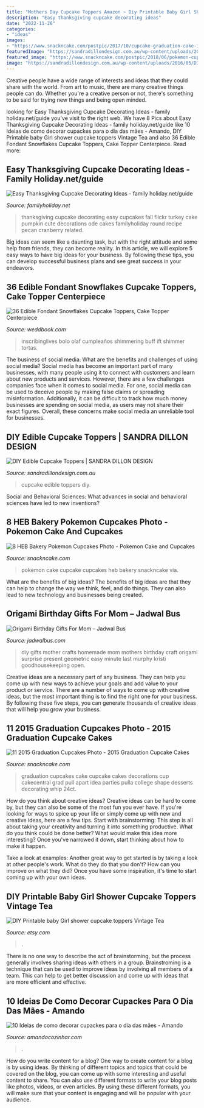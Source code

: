 ```yaml
---
title: "Mothers Day Cupcake Toppers Amazon ~ Diy Printable Baby Girl Shower Cupcake Toppers Vintage Tea"
description: "Easy thanksgiving cupcake decorating ideas"
date: "2022-11-26"
categories:
- "ideas"
images:
- "https://www.snackncake.com/postpic/2017/10/cupcake-graduation-cake-ideas_462546.jpg"
featuredImage: "https://sandradillondesign.com.au/wp-content/uploads/2016/05/DIY-Edible-Cupcake-Toppers-7-1024x683.jpg"
featured_image: "https://www.snackncake.com/postpic/2018/06/pokemon-cupcake-cake_805780.jpg"
image: "https://sandradillondesign.com.au/wp-content/uploads/2016/05/DIY-Edible-Cupcake-Toppers-7-1024x683.jpg"
---
```



Creative people have a wide range of interests and ideas that they could share with the world. From art to music, there are many creative things people can do. Whether you're a creative person or not, there's something to be said for trying new things and being open minded.

	

		
looking for Easy Thanksgiving Cupcake Decorating Ideas - family holiday.net/guide you've visit to the right web. We have 8 Pics about Easy Thanksgiving Cupcake Decorating Ideas - family holiday.net/guide like 10 Ideias de como decorar cupackes para o dia das mães - Amando, DIY Printable baby Girl shower cupcake toppers Vintage Tea and also 36 Edible Fondant Snowflakes Cupcake Toppers, Cake Topper Centerpiece. Read more:
		
    
## Easy Thanksgiving Cupcake Decorating Ideas - Family Holiday.net/guide

<img loading=lazy src="http://www.familyholiday.net/wp-content/uploads/2011/10/Easy-Thanksgiving-Cupcake-Decorating-Ideas-4.jpg" onerror="this.onerror=null;this.src='https://tse2.mm.bing.net/th?id=OIP.GCCHGWeTbMgilw7ECzuF7QHaKb&amp;pid=15.1';" alt="Easy Thanksgiving Cupcake Decorating Ideas - family holiday.net/guide">

_Source: familyholiday.net_

>thanksgiving cupcake decorating easy cupcakes fall flickr turkey cake pumpkin cute decorations ode cakes familyholiday round recipe pecan cranberry related. 

	

Big ideas can seem like a daunting task, but with the right attitude and some help from friends, they can become reality. In this article, we will explore 5 easy ways to have big ideas for your business. By following these tips, you can develop successful business plans and see great success in your endeavors.

    
## 36 Edible Fondant Snowflakes Cupcake Toppers, Cake Topper Centerpiece

<img loading=lazy src="http://s3.weddbook.com/t4/2/5/7/2579390/36-edible-fondant-snowflakes-cupcake-toppers-cake-topper-centerpiece-decorations-winter-garland-frozen-wonderland-cookie.jpg" onerror="this.onerror=null;this.src='https://tse4.mm.bing.net/th?id=OIP.t3MlekzmSPoi0ViinijgPQHaLH&amp;pid=15.1';" alt="36 Edible Fondant Snowflakes Cupcake Toppers, Cake Topper Centerpiece">

_Source: weddbook.com_

>inscribinglives bolo olaf cumpleaños shimmering buff ift shimmer tortas. 

	

The business of social media: What are the benefits and challenges of using social media?
Social media has become an important part of many businesses, with many people using it to connect with customers and learn about new products and services. However, there are a few challenges companies face when it comes to social media. For one, social media can be used to deceive people by making false claims or spreading misinformation. Additionally, it can be difficult to track how much money businesses are spending on social media, as users may not share their exact figures. Overall, these concerns make social media an unreliable tool for businesses.

    
## DIY Edible Cupcake Toppers | SANDRA DILLON DESIGN

<img loading=lazy src="https://sandradillondesign.com.au/wp-content/uploads/2016/05/DIY-Edible-Cupcake-Toppers-7-1024x683.jpg" onerror="this.onerror=null;this.src='https://tse1.mm.bing.net/th?id=OIP.ocsrpzMPBmxyfhho_gdFwgHaE8&amp;pid=15.1';" alt="DIY Edible Cupcake Toppers | SANDRA DILLON DESIGN">

_Source: sandradillondesign.com.au_

>cupcake edible toppers diy. 

	

Social and Behavioral Sciences: What advances in social and behavioral sciences have led to new inventions?
 

    
## 8 HEB Bakery Pokemon Cupcakes Photo - Pokemon Cake And Cupcakes

<img loading=lazy src="https://www.snackncake.com/postpic/2018/06/pokemon-cupcake-cake_805780.jpg" onerror="this.onerror=null;this.src='https://tse1.mm.bing.net/th?id=OIP.FURStwpj4k3vKmMC1PrOTgHaJ4&amp;pid=15.1';" alt="8 HEB Bakery Pokemon Cupcakes Photo - Pokemon Cake and Cupcakes">

_Source: snackncake.com_

>pokemon cake cupcake cupcakes heb bakery snackncake via. 

	

What are the benefits of big ideas?
The benefits of big ideas are that they can help to change the way we think, feel, and do things. They can also lead to new technology and businesses being created.

    
## Origami Birthday Gifts For Mom – Jadwal Bus

<img loading=lazy src="https://hips.hearstapps.com/hmg-prod.s3.amazonaws.com/images/geometric-surprise-diy-mothers-day-gifts-1556657869.jpeg" onerror="this.onerror=null;this.src='https://tse3.mm.bing.net/th?id=OIP.ee3xuyY_3sswUpOTv6NZmAHaLH&amp;pid=15.1';" alt="Origami Birthday Gifts For Mom – Jadwal Bus">

_Source: jadwalbus.com_

>diy gifts mother crafts homemade mom mothers birthday craft origami surprise present geometric easy minute last murphy kristi goodhousekeeping open. 

	

Creative ideas are a necessary part of any business. They can help you come up with new ways to achieve your goals and add value to your product or service. There are a number of ways to come up with creative ideas, but the most important thing is to find the right one for your business. By following these five steps, you can generate thousands of creative ideas that will help you grow your business.

    
## 11 2015 Graduation Cupcakes Photo - 2015 Graduation Cupcake Cakes

<img loading=lazy src="https://www.snackncake.com/postpic/2017/10/cupcake-graduation-cake-ideas_462546.jpg" onerror="this.onerror=null;this.src='https://tse3.mm.bing.net/th?id=OIP.16qmMOyWIDhEGHImD1APIQHaFj&amp;pid=15.1';" alt="11 2015 Graduation Cupcakes Photo - 2015 Graduation Cupcake Cakes">

_Source: snackncake.com_

>graduation cupcakes cake cupcake cakes decorations cup cakecentral grad pull apart idea parties pulla college shape desserts decorating whip 24ct. 

	

How do you think about creative ideas?
Creative ideas can be hard to come by, but they can also be some of the most fun you ever have. If you're looking for ways to spice up your life or simply come up with new and creative ideas, here are a few tips. 
Start with brainstorming: This step is all about taking your creativity and turning it into something productive. What do you think could be done better? What would make this idea more interesting? Once you've narrowed it down, start thinking about how to make it happen. 

Take a look at examples: Another great way to get started is by taking a look at other people's work. What do they do that you don't? How can you improve on what they did? Once you have some inspiration, it's time to start coming up with your own ideas.

    
## DIY Printable Baby Girl Shower Cupcake Toppers Vintage Tea

<img loading=lazy src="https://img0.etsystatic.com/010/0/6785643/il_fullxfull.436499234_oqua.jpg" onerror="this.onerror=null;this.src='https://tse4.mm.bing.net/th?id=OIP.y_SAPQJKYSvta_4Vk3HRawHaKe&amp;pid=15.1';" alt="DIY Printable baby Girl shower cupcake toppers Vintage Tea">

_Source: etsy.com_

>. 

	

There is no one way to describe the act of brainstorming, but the process generally involves sharing ideas with others in a group. Brainstroming is a technique that can be used to improve ideas by involving all members of a team. This can help to get better discussion and come up with ideas that are more efficient and effective.

    
## 10 Ideias De Como Decorar Cupackes Para O Dia Das Mães - Amando

<img loading=lazy src="https://1.bp.blogspot.com/-3LCmHPeypTk/Vx7ouH9iJFI/AAAAAAAAGmM/j2wDfiOLEL8GlWESl7X0dRQGYpZLnC1vwCLcB/s1600/mothers-day-cupcakes%2B%25281%2529.jpg" onerror="this.onerror=null;this.src='https://tse3.mm.bing.net/th?id=OIP.D_OJ2i4_PoyT9N-ywgAFSAHaE8&amp;pid=15.1';" alt="10 Ideias de como decorar cupackes para o dia das mães - Amando">

_Source: amandocozinhar.com_

>. 

	

How do you write content for a blog?
One way to create content for a blog is by using ideas. By thinking of different topics and topics that could be covered on the blog, you can come up with some interesting and useful content to share. You can also use different formats to write your blog posts like photos, videos, or even articles. By using these different formats, you will make sure that your content is engaging and will be popular with your audience.

